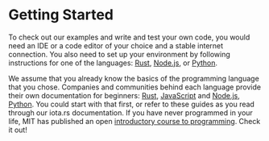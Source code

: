 # Getting Started

To check out our examples and write and test your own code, you would need an IDE or a code editor of your choice and a stable internet connection. You also need to set up your environment by following instructions for one of the languages: [Rust](./libraries/rust/getting_started.md), [Node.js](./libraries/nodejs/getting_started.md), or [Python](./libraries/python/getting_started.md).

We assume that you already know the basics of the programming language that you chose. Companies and communities behind each language provide their own documentation for beginners: [Rust](https://www.rust-lang.org/learn/get-started), [JavaScript](https://www.w3schools.com/js/) and [Node.js](https://nodejs.org/en/docs/guides/), [Python](https://www.python.org/about/gettingstarted/). You could start with that first, or refer to these guides as you read through our iota.rs documentation. If you have never programmed in your life, MIT has published an open [introductory course to programming](https://ocw.mit.edu/courses/intro-programming/#general). Check it out!